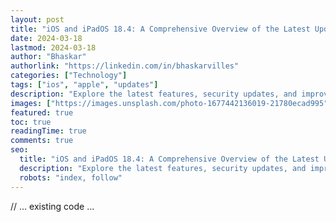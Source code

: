 ```yaml
---
layout: post
title: "iOS and iPadOS 18.4: A Comprehensive Overview of the Latest Updates"
date: 2024-03-18
lastmod: 2024-03-18
author: "Bhaskar"
authorlink: "https://linkedin.com/in/bhaskarvilles"
categories: ["Technology"]
tags: ["ios", "apple", "updates"]
description: "Explore the latest features, security updates, and improvements in iOS and iPadOS 18.4, including enhanced privacy features and performance optimizations."
images: ["https://images.unsplash.com/photo-1677442136019-21780ecad995"]
featured: true
toc: true
readingTime: true
comments: true
seo:
  title: "iOS and iPadOS 18.4: A Comprehensive Overview of the Latest Updates"
  description: "Explore the latest features, security updates, and improvements in iOS and iPadOS 18.4, including enhanced privacy features and performance optimizations."
  robots: "index, follow"
---
```


// ... existing code ... 